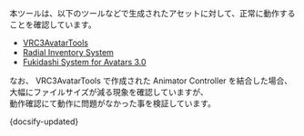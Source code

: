 本ツールは、以下のツールなどで生成されたアセットに対して、正常に動作することを確認しています。

- [VRC3AvatarTools](https://gatosyocora.booth.pm/items/2207020)
- [Radial Inventory System](https://yagihata.booth.pm/items/2278448)
- [Fukidashi System for Avatars 3.0](https://natsuneko.booth.pm/items/2149045)

なお、 VRC3AvatarTools で作成された Animator Controller を結合した場合、大幅にファイルサイズが減る現象を確認していますが、  
動作確認にて動作に問題がなかった事を検証しています。

{docsify-updated}
